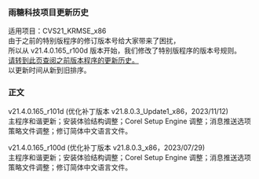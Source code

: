 ### 雨糖科技项目更新历史
适用项目：CVS21_KRMSE_x86<br>
由于之前的特别版程序的修订版本号给大家带来了困扰，<br>
所以从 v21.4.0.165_r100d 版本开始，我们修改了特别版程序的版本号规则。<br>
[请转到此页查阅之前版本程序的更新历史。](https://github.com/RainCandyTech/RCProject_UpdateHistory/blob/main/CVS21_KRMSE_Legacy.md)<br>
以更新时间从新到旧排序。
### 正文
v21.4.0.165_r101d (优化补丁版本 v21.8.0.3_Update1_x86，2023/11/12)<br>
主程序和谐更新；安装体验结构调整；Corel Setup Engine 调整；消息推送选项策略文件调整；修订简体中文语言文件。

v21.4.0.165_r100d (优化补丁版本 v21.8.0.3_x86，2023/07/29)<br>
主程序和谐更新；安装体验结构调整；Corel Setup Engine 调整；消息推送选项策略文件调整；修订简体中文语言文件。
